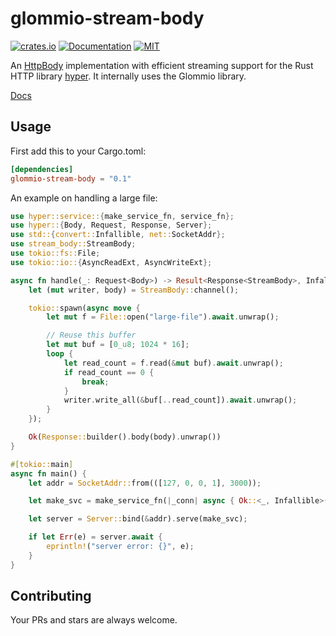 # glommio-stream-body

[![crates.io](https://img.shields.io/crates/v/stream-body.svg)](https://crates.io/crates/glommio-stream-body)
[![Documentation](https://docs.rs/stream-body/badge.svg)](https://docs.rs/glommio-stream-body)
[![MIT](https://img.shields.io/crates/l/stream-body.svg)](./LICENSE)

An [HttpBody](https://docs.rs/hyper/0.14.11/hyper/body/trait.HttpBody.html) implementation with efficient streaming support for the Rust HTTP library [hyper](https://hyper.rs/). It internally uses the Glommio library.

[Docs](https://docs.rs/stream-body)

## Usage

First add this to your Cargo.toml:

```toml
[dependencies]
glommio-stream-body = "0.1"
```

An example on handling a large file:

```rust
use hyper::service::{make_service_fn, service_fn};
use hyper::{Body, Request, Response, Server};
use std::{convert::Infallible, net::SocketAddr};
use stream_body::StreamBody;
use tokio::fs::File;
use tokio::io::{AsyncReadExt, AsyncWriteExt};

async fn handle(_: Request<Body>) -> Result<Response<StreamBody>, Infallible> {
    let (mut writer, body) = StreamBody::channel();

    tokio::spawn(async move {
        let mut f = File::open("large-file").await.unwrap();

        // Reuse this buffer
        let mut buf = [0_u8; 1024 * 16];
        loop {
            let read_count = f.read(&mut buf).await.unwrap();
            if read_count == 0 {
                break;
            }
            writer.write_all(&buf[..read_count]).await.unwrap();
        }
    });

    Ok(Response::builder().body(body).unwrap())
}

#[tokio::main]
async fn main() {
    let addr = SocketAddr::from(([127, 0, 0, 1], 3000));

    let make_svc = make_service_fn(|_conn| async { Ok::<_, Infallible>(service_fn(handle)) });

    let server = Server::bind(&addr).serve(make_svc);

    if let Err(e) = server.await {
        eprintln!("server error: {}", e);
    }
}
```

## Contributing

Your PRs and stars are always welcome.
